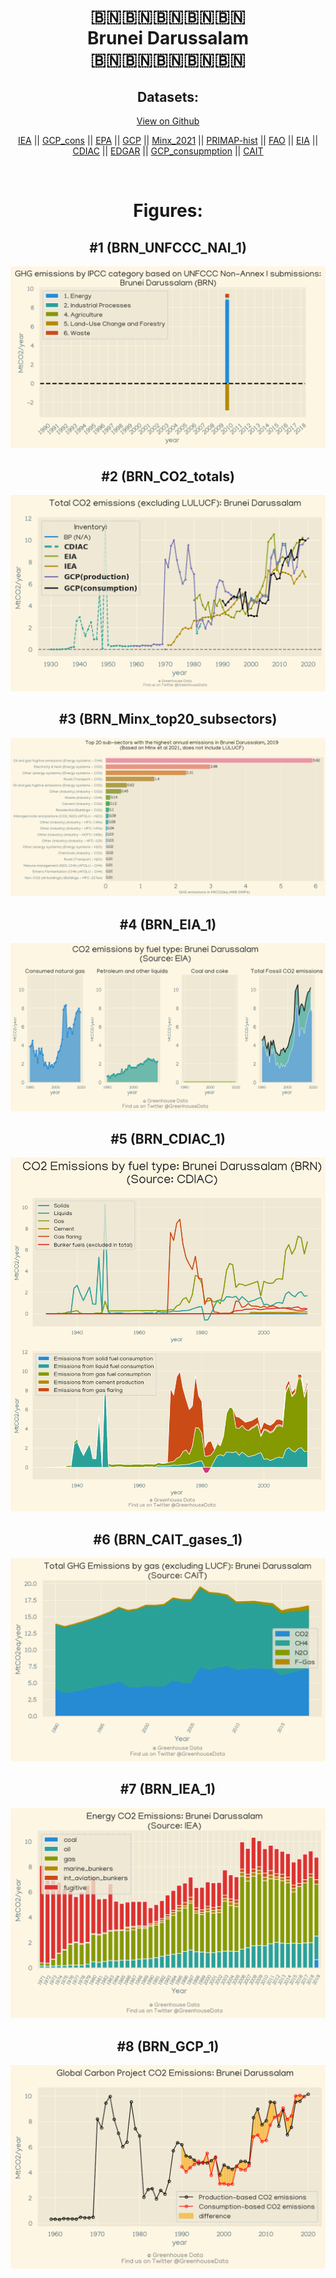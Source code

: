 
<center>
<h1 align="center">
🇧🇳🇧🇳🇧🇳🇧🇳🇧🇳
<br>
Brunei Darussalam
<br>
🇧🇳🇧🇳🇧🇳🇧🇳🇧🇳
</h1>
<h2>Datasets:</h2>
<p><a href="https://github.com/dquintani/Greenhouse-Data/tree/master/country_data/BRN_Brunei Darussalam/data">View on Github</a>
<br></p><p><a href="data/BRN_IEA.csv">IEA</a> || <a href="data/BRN_GCP_cons.csv">GCP_cons</a> || <a href="data/BRN_EPA.csv">EPA</a> || <a href="data/BRN_GCP.csv">GCP</a> || <a href="data/BRN_Minx_2021.csv">Minx_2021</a> || <a href="data/BRN_PRIMAP-hist.csv">PRIMAP-hist</a> || <a href="data/BRN_FAO.csv">FAO</a> || <a href="data/BRN_EIA.csv">EIA</a> || <a href="data/BRN_CDIAC.csv">CDIAC</a> || <a href="data/BRN_EDGAR.csv">EDGAR</a> || <a href="data/BRN_GCP_consupmption.csv">GCP_consupmption</a> || <a href="data/BRN_CAIT.csv">CAIT</a></p><p><br></p>
<h1>Figures:</h1><h2>#1 (BRN_UNFCCC_NAI_1)</h2>
<p><img alt="" src="figures/BRN_UNFCCC_NAI_1.png" /></p><h2>#2 (BRN_CO2_totals)</h2>
<p><img alt="" src="figures/BRN_CO2_totals.png" /></p><h2>#3 (BRN_Minx_top20_subsectors)</h2>
<p><img alt="" src="figures/BRN_Minx_top20_subsectors.png" /></p><h2>#4 (BRN_EIA_1)</h2>
<p><img alt="" src="figures/BRN_EIA_1.png" /></p><h2>#5 (BRN_CDIAC_1)</h2>
<p><img alt="" src="figures/BRN_CDIAC_1.png" /></p><h2>#6 (BRN_CAIT_gases_1)</h2>
<p><img alt="" src="figures/BRN_CAIT_gases_1.png" /></p><h2>#7 (BRN_IEA_1)</h2>
<p><img alt="" src="figures/BRN_IEA_1.png" /></p><h2>#8 (BRN_GCP_1)</h2>
<p><img alt="" src="figures/BRN_GCP_1.png" /></p>